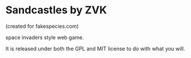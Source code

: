Sandcastles by ZVK
==================
(created for fakespecies.com)

space invaders style web game.

It is released under both the GPL and MIT license to do with what you will. 
